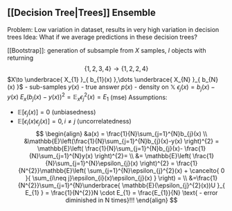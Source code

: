 



## [[Decision Tree|Trees]] Ensemble
Problem: Low variation in dataset, results in very high variation in decision trees
Idea: What if we average predictions in these decision trees?

[[Bootstrap]]: generation of subsample from $X$ samples, $l$ objects with returning
$$
\{ 1,2,3,4 \}\to \{ 1,2,2,4 \}
$$
$X\to \underbrace{ X_{1} }_{ b_{1}(x) },\dots \underbrace{ X_{N} }_{ b_{N}(x) }$ - sub-samples
$y(x)$ - true answer
$p(x)$ - density on $\mathbb{X}$
$\epsilon_{j}(x)=b_{j}(x)-y(x)$
$E_{x}(b_{j}(x)-y(x))^{2}=\mathbb{E}_{x}\epsilon_{j}^{2}(x)=E_{1}$            (mse)
Assumptions: 
- $\mathbb{E}[\epsilon_{j}(x)]=0$                     (unbiasedness)
- $\mathbb{E}\left[ \epsilon_{i}(x)\epsilon_{j}(x)\right]=0, i\neq j$   (uncorrelatedness)
$$
\begin{align}
&a(x) = \frac{1}{N}\sum_{j=1}^{N}b_{j}(x) \\
&\mathbb{E}\left(\frac{1}{N}\sum_{j=1}^{N}b_{j}(x)-y(x)   \right)^{2}  = \mathbb{E}\left( \frac{1}{N}\sum_{j=1}^{N}b_{j}(x)- \frac{1}{N}\sum_{j=1}^{N}y(x) \right)^{2}= \\
&= \mathbb{E}\left( \frac{1}{N}\sum_{j=1}^{N}\epsilon_{j}(x) \right)^{2} = \frac{1}{N^{2}}\mathbb{E}\left( \sum_{j=1}^{N}\epsilon_{j}^{2}(x) + \cancelto{ 0 }{ \sum_{i\neq j}\epsilon_{i}(x)\epsilon_{j}(x) } \right)   = \\
&=\frac{1}{N^{2}}\sum_{j=1}^{N}\underbrace{ \mathbb{E}(\epsilon_{j}^{2}(x))U }_{ E_{1} } = \frac{1}{N^{2}}N  \cdot  E_{1} = \frac{E_{1}}{N} \text{ - error diminished in N times}!!!
\end{align}
$$

